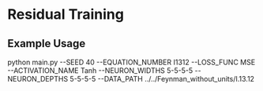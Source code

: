 # Residual Training

## Example Usage
python main.py --SEED 40 --EQUATION_NUMBER I1312 --LOSS_FUNC MSE --ACTIVATION_NAME Tanh --NEURON_WIDTHS 5-5-5-5 --NEURON_DEPTHS 5-5-5-5 --DATA_PATH ../../Feynman_without_units/I.13.12


